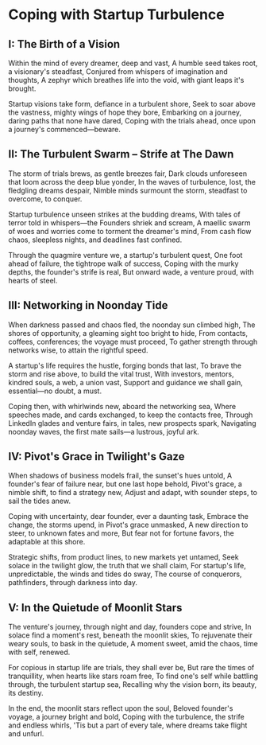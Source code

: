 # Coping with Startup Turbulence

## I: The Birth of a Vision

Within the mind of every dreamer, deep and vast,
A humble seed takes root, a visionary's steadfast,
Conjured from whispers of imagination and thoughts,
A zephyr which breathes life into the void, with giant leaps it's brought.

Startup visions take form, defiance in a turbulent shore,
Seek to soar above the vastness, mighty wings of hope they bore,
Embarking on a journey, daring paths that none have dared,
Coping with the trials ahead, once upon a journey's commenced—beware.

## II: The Turbulent Swarm – Strife at The Dawn

The storm of trials brews, as gentle breezes fair,
Dark clouds unforeseen that loom across the deep blue yonder,
In the waves of turbulence, lost, the fledgling dreams despair,
Nimble minds surmount the storm, steadfast to overcome, to conquer.

Startup turbulence unseen strikes at the budding dreams,
With tales of terror told in whispers—the Founders shriek and scream,
A maellic swarm of woes and worries come to torment the dreamer's mind,
From cash flow chaos, sleepless nights, and deadlines fast confined.

Through the quagmire venture we, a startup's turbulent quest,
One foot ahead of failure, the tightrope walk of success,
Coping with the murky depths, the founder's strife is real,
But onward wade, a venture proud, with hearts of steel.

## III: Networking in Noonday Tide

When darkness passed and chaos fled, the noonday sun climbed high,
The shores of opportunity, a gleaming sight too bright to hide,
From contacts, coffees, conferences; the voyage must proceed,
To gather strength through networks wise, to attain the rightful speed.

A startup's life requires the hustle, forging bonds that last,
To brave the storm and rise above, to build the vital trust,
With investors, mentors, kindred souls, a web, a union vast,
Support and guidance we shall gain, essential—no doubt, a must.

Coping then, with whirlwinds new, aboard the networking sea,
Where speeches made, and cards exchanged, to keep the contacts free,
Through LinkedIn glades and venture fairs, in tales, new prospects spark,
Navigating noonday waves, the first mate sails—a lustrous, joyful ark.

## IV: Pivot's Grace in Twilight's Gaze

When shadows of business models frail, the sunset's hues untold,
A founder's fear of failure near, but one last hope behold,
Pivot's grace, a nimble shift, to find a strategy new,
Adjust and adapt, with sounder steps, to sail the tides anew.

Coping with uncertainty, dear founder, ever a daunting task,
Embrace the change, the storms upend, in Pivot's grace unmasked,
A new direction to steer, to unknown fates and more,
But fear not for fortune favors, the adaptable at this shore.

Strategic shifts, from product lines, to new markets yet untamed,
Seek solace in the twilight glow, the truth that we shall claim,
For startup's life, unpredictable, the winds and tides do sway,
The course of conquerors, pathfinders, through darkness into day.

## V: In the Quietude of Moonlit Stars

The venture's journey, through night and day, founders cope and strive,
In solace find a moment's rest, beneath the moonlit skies,
To rejuvenate their weary souls, to bask in the quietude,
A moment sweet, amid the chaos, time with self, renewed.

For copious in startup life are trials, they shall ever be,
But rare the times of tranquillity, when hearts like stars roam free,
To find one's self while battling through, the turbulent startup sea,
Recalling why the vision born, its beauty, its destiny.

In the end, the moonlit stars reflect upon the soul,
Beloved founder's voyage, a journey bright and bold,
Coping with the turbulence, the strife and endless whirls,
'Tis but a part of every tale, where dreams take flight and unfurl.